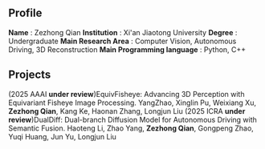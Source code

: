 ## Profile
**Name** : Zezhong Qian
**Institution** : Xi'an Jiaotong University
**Degree** : Undergraduate
**Main Research Area** : Computer Vision, Autonomous Driving, 3D Reconstruction
**Main Programming language** : Python, C++
## Projects
(2025 AAAI **under review**)EquivFisheye: Advancing 3D Perception with Equivariant Fisheye Image Processing. YangZhao, Xinglin Pu, Weixiang Xu, **Zezhong Qian**, Kang Ke, Haonan Zhang, Longjun Liu
(2025 ICRA **under review**)DualDiff: Dual-branch Diffusion Model for Autonomous Driving with Semantic Fusion. Haoteng Li, Zhao Yang, **Zezhong Qian**, Gongpeng Zhao, Yuqi Huang, Jun Yu, Longjun Liu